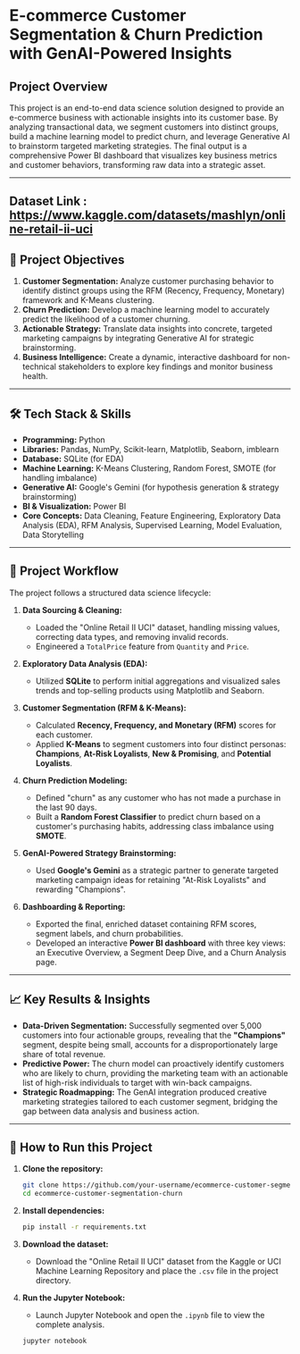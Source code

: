 # E-commerce Customer Segmentation & Churn Prediction with GenAI-Powered Insights

## Project Overview

This project is an end-to-end data science solution designed to provide an e-commerce business with actionable insights into its customer base. By analyzing transactional data, we segment customers into distinct groups, build a machine learning model to predict churn, and leverage Generative AI to brainstorm targeted marketing strategies. The final output is a comprehensive Power BI dashboard that visualizes key business metrics and customer behaviors, transforming raw data into a strategic asset.



---
##  Dataset Link : https://www.kaggle.com/datasets/mashlyn/online-retail-ii-uci
## 🎯 Project Objectives

1.  **Customer Segmentation:** Analyze customer purchasing behavior to identify distinct groups using the RFM (Recency, Frequency, Monetary) framework and K-Means clustering.
2.  **Churn Prediction:** Develop a machine learning model to accurately predict the likelihood of a customer churning.
3.  **Actionable Strategy:** Translate data insights into concrete, targeted marketing campaigns by integrating Generative AI for strategic brainstorming.
4.  **Business Intelligence:** Create a dynamic, interactive dashboard for non-technical stakeholders to explore key findings and monitor business health.

---

## 🛠️ Tech Stack & Skills

*   **Programming:** Python
*   **Libraries:** Pandas, NumPy, Scikit-learn, Matplotlib, Seaborn, imblearn
*   **Database:** SQLite (for EDA)
*   **Machine Learning:** K-Means Clustering, Random Forest, SMOTE (for handling imbalance)
*   **Generative AI:** Google's Gemini (for hypothesis generation & strategy brainstorming)
*   **BI & Visualization:** Power BI
*   **Core Concepts:** Data Cleaning, Feature Engineering, Exploratory Data Analysis (EDA), RFM Analysis, Supervised Learning, Model Evaluation, Data Storytelling

---

## 📂 Project Workflow

The project follows a structured data science lifecycle:

1.  **Data Sourcing & Cleaning:**
    *   Loaded the "Online Retail II UCI" dataset, handling missing values, correcting data types, and removing invalid records.
    *   Engineered a `TotalPrice` feature from `Quantity` and `Price`.

2.  **Exploratory Data Analysis (EDA):**
    *   Utilized **SQLite** to perform initial aggregations and visualized sales trends and top-selling products using Matplotlib and Seaborn.

3.  **Customer Segmentation (RFM & K-Means):**
    *   Calculated **Recency, Frequency, and Monetary (RFM)** scores for each customer.
    *   Applied **K-Means** to segment customers into four distinct personas: **Champions**, **At-Risk Loyalists**, **New & Promising**, and **Potential Loyalists**.

4.  **Churn Prediction Modeling:**
    *   Defined "churn" as any customer who has not made a purchase in the last 90 days.
    *   Built a **Random Forest Classifier** to predict churn based on a customer's purchasing habits, addressing class imbalance using **SMOTE**.

5.  **GenAI-Powered Strategy Brainstorming:**
    *   Used **Google's Gemini** as a strategic partner to generate targeted marketing campaign ideas for retaining "At-Risk Loyalists" and rewarding "Champions".

6.  **Dashboarding & Reporting:**
    *   Exported the final, enriched dataset containing RFM scores, segment labels, and churn probabilities.
    *   Developed an interactive **Power BI dashboard** with three key views: an Executive Overview, a Segment Deep Dive, and a Churn Analysis page.

---

## 📈 Key Results & Insights

*   **Data-Driven Segmentation:** Successfully segmented over 5,000 customers into four actionable groups, revealing that the **"Champions"** segment, despite being small, accounts for a disproportionately large share of total revenue.
*   **Predictive Power:** The churn model can proactively identify customers who are likely to churn, providing the marketing team with an actionable list of high-risk individuals to target with win-back campaigns.
*   **Strategic Roadmapping:** The GenAI integration produced creative marketing strategies tailored to each customer segment, bridging the gap between data analysis and business action.

---

## 🚀 How to Run this Project

1.  **Clone the repository:**
    ```bash
    git clone https://github.com/your-username/ecommerce-customer-segmentation-churn.git
    cd ecommerce-customer-segmentation-churn
    ```
2.  **Install dependencies:**
    ```bash
    pip install -r requirements.txt
    ```
3.  **Download the dataset:**
    *   Download the "Online Retail II UCI" dataset from the Kaggle or UCI Machine Learning Repository and place the `.csv` file in the project directory.

4.  **Run the Jupyter Notebook:**
    *   Launch Jupyter Notebook and open the `.ipynb` file to view the complete analysis.
    ```bash
    jupyter notebook
    ```
